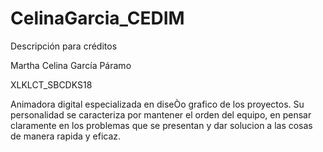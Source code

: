 # CelinaGarcia_CEDIM
Descripción para créditos

Martha Celina García Páramo

XLKLCT_SBCDKS18

Animadora digital especializada en diseÒo grafico de los proyectos. Su personalidad se caracteriza por mantener el orden del equipo, en pensar claramente en los problemas que se presentan y dar solucion a las cosas de manera rapida y eficaz. 
